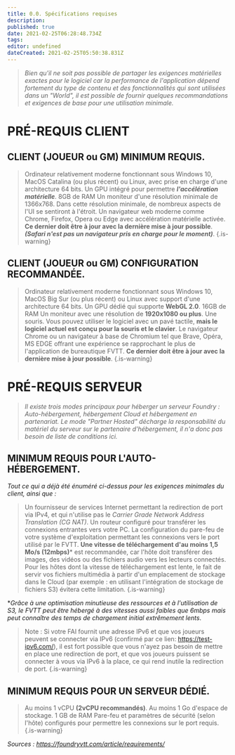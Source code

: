 ```yaml
---
title: 0.0. Spécifications requises
description: 
published: true
date: 2021-02-25T06:28:48.734Z
tags: 
editor: undefined
dateCreated: 2021-02-25T05:50:38.831Z
---
```


>*Bien qu'il ne soit pas possible de partager les exigences matérielles exactes pour le logiciel car la performance de l'application dépend fortement du type de contenu et des fonctionnalités qui sont utilisées dans un "World", il est possible de fournir quelques recommandations et exigences de base pour une utilisation minimale.*

# PRÉ-REQUIS CLIENT
## CLIENT (JOUEUR ou GM) MINIMUM REQUIS.
>Ordinateur relativement moderne fonctionnant sous Windows 10, MacOS Catalina (ou plus récent) ou Linux, avec prise en charge d'une architecture 64 bits.
>Un GPU intégré pour permettre ***l'accélération matérielle***.
>8GB de RAM
>Un moniteur d'une résolution minimale de 1366x768. Dans cette résolution minimale, de nombreux aspects de l'UI se sentiront à l'étroit.
>Un navigateur web moderne comme Chrome, Firefox, Opera ou Edge avec accélération matérielle activée. **Ce dernier doit être à jour avec la dernière mise à jour possible**.
**_(Safari n'est pas un navigateur pris en charge pour le moment)_**.
{.is-warning}

## CLIENT (JOUEUR ou GM) CONFIGURATION RECOMMANDÉE.
>Ordinateur relativement moderne fonctionnant sous Windows 10, MacOS Big Sur (ou plus récent) ou Linux avec support d'une architecture 64 bits.
>Un GPU dédié qui supporte **WebGL 2.0**.
>16GB de RAM
>Un moniteur avec une résolution de **1920x1080 ou plus**.
>Une souris. Vous pouvez utiliser le logiciel avec un pavé tactile, **mais le logiciel actuel est conçu pour la souris et le clavier**.
>Le navigateur Chrome ou un navigateur à base de Chromium tel que Brave, Opéra, MS EDGE offrant une expérience se rapprochant le plus de l'application de bureautique FVTT. **Ce dernier doit être à jour avec la dernière mise à jour possible**. 
{.is-warning}

# PRÉ-REQUIS SERVEUR
>*Il existe trois modes principaux pour héberger un serveur Foundry : Auto-hébergement, hébergement Cloud et hébergement en partenariat. Le mode "Partner Hosted" décharge la responsabilité du matériel du serveur sur le partenaire d'hébergement, il n'a donc pas besoin de liste de conditions ici.*

## MINIMUM REQUIS POUR L'AUTO-HÉBERGEMENT.
*_Tout ce qui a déjà été énuméré ci-dessus pour les exigences minimales du client, ainsi que :_*

>Un fournisseur de services Internet permettant la redirection de port via IPv4, et qui n'utilise pas le *Carrier Grade Network Address Translation (CG NAT)*.
Un routeur configuré pour transférer les connexions entrantes vers votre PC.
La configuration du pare-feu de votre système d'exploitation permettant les connexions vers le port utilisé par le FVTT.
**Une vitesse de téléchargement d'au moins 1,5 Mo/s (12mbps)*** est recommandée, car l'hôte doit transférer des images, des vidéos ou des fichiers audio vers les lecteurs connectés. Pour les hôtes dont la vitesse de téléchargement est lente, le fait de servir vos fichiers multimédia à partir d'un emplacement de stockage dans le Cloud (par exemple : en utilisant l'intégration de stockage de fichiers S3) évitera cette limitation.
{.is-warning}

**Grâce à une optimisation minutieuse des ressources et à l'utilisation de S3, le FVTT peut être hébergé à des vitesses aussi faibles que 6mbps mais peut connaître des temps de chargement initial extrêmement lents*.

>Note : Si votre FAI fournit une adresse IPv6 et que vos joueurs peuvent se connecter via IPv6 (confirmé par ce lien: https://test-ipv6.com/), il est fort possible que vous n'ayez pas besoin de mettre en place une redirection de port, et que vos joueurs puissent se connecter à vous via IPv6 à la place, ce qui rend inutile la redirection de port.
{.is-warning}

## MINIMUM REQUIS POUR UN SERVEUR DÉDIÉ.
>Au moins 1 vCPU **(2vCPU recommandés)**.
>Au moins 1 Go d'espace de stockage.
>1 GB de RAM
>Pare-feu et paramètres de sécurité (selon l'hôte) configurés pour permettre les connexions sur le port requis.
{.is-warning}

*_Sources :_ https://foundryvtt.com/article/requirements/*